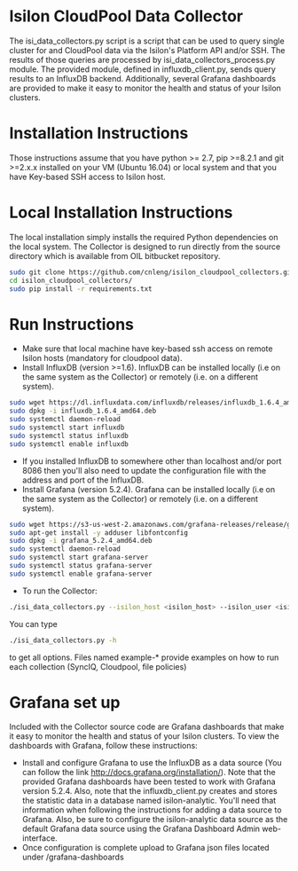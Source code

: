 # Isilon CloudPool Data Collector
The isi_data_collectors.py script is a script that can be used to query single cluster for and CloudPool data via the Isilon's Platform API and/or SSH. The results of those queries are processed by isi_data_collectors_process.py module. The provided module, defined in influxdb_client.py, sends query results to an InfluxDB backend. Additionally, several Grafana dashboards are provided to make it easy to monitor the health and status of your Isilon clusters.

# Installation Instructions
Those instructions assume that you have python >= 2.7, pip >=8.2.1 and git >=2.x.x installed on your VM (Ubuntu 16.04) or local system and that you have Key-based SSH access to Isilon host.


# Local Installation Instructions
The local installation simply installs the required Python dependencies on the local system. The Collector is designed to run directly from the source directory which is available from OIL bitbucket repository.
```sh
sudo git clone https://github.com/cnleng/isilon_cloudpool_collectors.git
cd isilon_cloudpool_collectors/
sudo pip install -r requirements.txt
```


# Run Instructions
* Make sure that local machine have key-based ssh  access on remote Isilon hosts (mandatory for cloudpool data).
* Install InfluxDB (version >=1.6). InfluxDB can be installed locally (i.e on the same system as the Collector) or remotely (i.e. on a different system).
```sh
sudo wget https://dl.influxdata.com/influxdb/releases/influxdb_1.6.4_amd64.deb
sudo dpkg -i influxdb_1.6.4_amd64.deb
sudo systemctl daemon-reload
sudo systemctl start influxdb
sudo systemctl status influxdb
sudo systemctl enable influxdb
```
* If you installed InfluxDB to somewhere other than localhost and/or port 8086 then you'll also need to update the configuration file with the address and port of the InfluxDB.
* Install Grafana (version 5.2.4). Grafana can be installed locally (i.e on the same system as the Collector) or remotely (i.e. on a different system).
```sh
sudo wget https://s3-us-west-2.amazonaws.com/grafana-releases/release/grafana_5.2.4_amd64.deb
sudo apt-get install -y adduser libfontconfig
sudo dpkg -i grafana_5.2.4_amd64.deb
sudo systemctl daemon-reload
sudo systemctl start grafana-server
sudo systemctl status grafana-server
sudo systemctl enable grafana-server
```
* To run the Collector:
```sh
./isi_data_collectors.py --isilon_host <isilon_host> --isilon_user <isilon_user> --isilon_passwd <isilon_password> --isilon_ssl <ssh_usage> --isilon_stats <stats_to_collect> --influx_host <influxdb_host> --influx_port <influxdb_port> --influx_user <influxdb_user> --influx_db isilon-analytic --influx_passwd <influxdb_password>
```

You can type
```sh
./isi_data_collectors.py -h
```
to get all options. Files named example-* provide examples on how to run each collection (SyncIQ, Cloudpool, file policies)


# Grafana set up
Included with the Collector source code are  Grafana dashboards that make it easy to monitor the health and status of your Isilon clusters. To view the dashboards with Grafana, follow these instructions:
* Install and configure Grafana to use the InfluxDB as a data source (You can follow the link http://docs.grafana.org/installation/). Note that the provided Grafana dashboards have been tested to work with Grafana version 5.2.4. Also, note that the influxdb_client.py creates and stores the statistic data in a database named isilon-analytic. You'll need that information when following the instructions for adding a data source to Grafana. Also, be sure to configure the isilon-analytic data source as the default Grafana data source using the Grafana Dashboard Admin web-interface.
* Once configuration is complete upload to Grafana json files located under /grafana-dashboards
